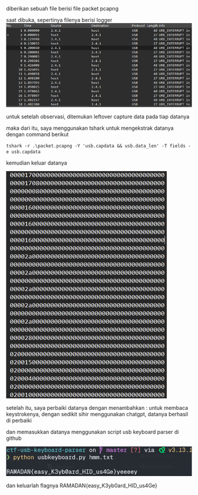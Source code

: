 diberikan sebuah file berisi file packet pcapng

saat dibuka, sepertinya filenya berisi logger
<img src="./1.png"/>

untuk setelah observasi, ditemukan leftover capture data pada tiap datanya 

maka dari itu, saya menggunakan tshark untuk mengekstrak datanya dengan command berikut 

```
tshark -r .\packet.pcapng -Y 'usb.capdata && usb.data_len' -T fields -e usb.capdata
```

kemudian keluar datanya 

<img src="./2.png"/>

setelah itu, saya perbaiki datanya dengan menambahkan : untuk membaca keystrokenya, dengan sedikit sihir menggunakan chatgpt, datanya berhasil di perbaiki

dan memasukkan datanya menggunakan script usb keyboard parser di github 

<img src="./3.png"/>

dan keluarlah flagnya 
RAMADAN{easy_K3yb0ard_HID_us4Ge}
